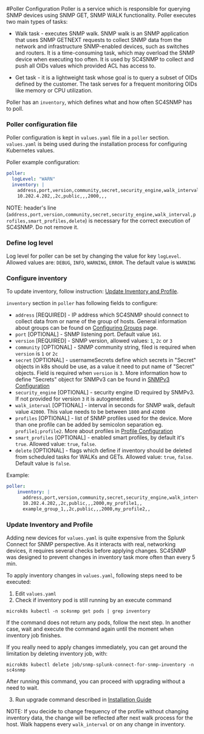 #Poller Configuration
Poller is a service which is responsible for querying 
SNMP devices using SNMP GET, SNMP WALK functionality. Poller executes two main types of tasks:

- Walk task - executes SNMP walk. SNMP walk is an SNMP application that uses SNMP GETNEXT requests to 
collect SNMP data from the network and infrastructure SNMP-enabled devices, such as switches and routers. It is a time-consuming task,
which may overload the SNMP device when executing too often. It is used by SC4SNMP to collect and push all OIDs values which provided ACL has access to. 
  
- Get task - it is a lightweight task whose goal is to query a subset of OIDs defined by the customer. The task serves for a frequent monitoring OIDs like memory or CPU utilization.  

Poller has an `inventory`, which defines what and how often SC4SNMP has to poll.

### Poller configuration file

Poller configuration is kept in `values.yaml` file in a `poller` section.
`values.yaml` is being used during the installation process for configuring Kubernetes values.

Poller example configuration:
```yaml
poller:
  logLevel: "WARN"
  inventory: |
    address,port,version,community,secret,security_engine,walk_interval,profiles,smart_profiles,delete
    10.202.4.202,,2c,public,,,2000,,,
```

NOTE: header's line (`address,port,version,community,secret,security_engine,walk_interval,profiles,smart_profiles,delete`) is necessary for the correct execution of SC4SNMP. Do not remove it.

### Define log level
Log level for poller can be set by changing the value for key `logLevel`. Allowed values are: `DEBUG`, `INFO`, `WARNING`, `ERROR`. 
The default value is `WARNING`

### Configure inventory 
To update inventory, follow instruction: [Update Inventory and Profile](#update-inventory-and-profile).

`inventory` section in `poller` has following fields to configure:

 - `address` [REQUIRED] - IP address which SC4SNMP should connect to collect data from or name of the group of hosts. General
information about groups can be found on [Configuring Groups](configuring-groups.md) page.
 - `port` [OPTIONAL] - SNMP listening port. Default value `161`.
 - `version` [REQUIRED] - SNMP version, allowed values: `1`, `2c` or `3`
 - `community` [OPTIONAL] - SNMP community string, filed is required when `version` is `1` or `2c`
 - `secret` [OPTIONAL] - usernameSecrets define which secrets in "Secret" objects in k8s should be use, as a value it need to put 
 name of "Secret" objects. Field is required when `version` is `3`. More information how to define "Secrets" object for SNMPv3 can be found 
 in [SNMPv3 Configuration](snmpv3-configuration.md)
 - `security_engine` [OPTIONAL] - security engine ID required by SNMPv3. If not provided for version `3` it is autogenerated.
 - `walk_interval` [OPTIONAL] - interval in seconds for SNMP walk, default value `42000`. This value needs to be between `1800` and `42000`
 - `profiles` [OPTIONAL] - list of SNMP profiles used for the device. More than one profile can be added by semicolon 
separation eg. `profile1;profile2`. More about profiles in [Profile Configuration](../configuring-profiles)
 - `smart_profiles` [OPTIONAL] - enabled smart profiles, by default it's `true`. Allowed value: `true`, `false`.
 - `delete` [OPTIONAL] - flags which define if inventory should be deleted from scheduled tasks for WALKs and GETs. 
Allowed value: `true`, `false`. Default value is `false`.

Example:
```yaml
poller:
    inventory: |
      address,port,version,community,secret,security_engine,walk_interval,profiles,smart_profiles,delete
      10.202.4.202,,2c,public,,,2000,my_profile1,,
      example_group_1,,2c,public,,,2000,my_profile2,,
```


### Update Inventory and Profile
Adding new devices for `values.yaml` is quite expensive from the Splunk Connect for SNMP perspective. 
As it interacts with real, networking devices, it requires several checks before applying changes. SC4SNMP was designed to prevent changes in inventory
task more often than every 5 min. 
 
To apply inventory changes in `values.yaml`, following steps need to be executed:

1. Edit `values.yaml` 
2. Check if inventory pod is still running by an execute command
   
```shell
microk8s kubectl -n sc4snmp get pods | grep inventory
```
   
If the command does not return any pods, follow the next step. In another case, wait and execute the command again until the moment 
when inventory job finishes. 

If you really need to apply changes immediately, you can get around the limitation by deleting inventory job, with:

```shell
microk8s kubectl delete job/snmp-splunk-connect-for-snmp-inventory -n sc4snmp
```

After running this command, you can proceed with upgrading without a need to wait.
   
3. Run upgrade command described in [Installation Guide](../../gettingstarted/sc4snmp-installation#install-sc4snmp) 

NOTE: If you decide to change frequency of the profile without changing inventory data, the change will be reflected after 
next walk process for the host. Walk happens every `walk_interval` or on any change in inventory.
